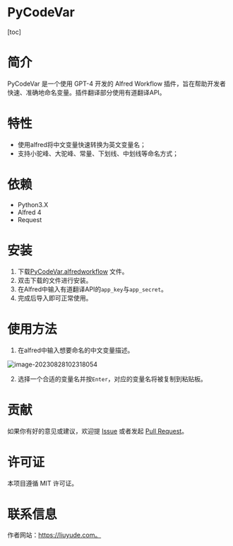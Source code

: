 # PyCodeVar

[toc]

# 简介

PyCodeVar 是一个使用 GPT-4 开发的 Alfred Workflow 插件，旨在帮助开发者快速、准确地命名变量。插件翻译部分使用有道翻译API。

# 特性

- 使用alfred将中文变量快速转换为英文变量名；
- 支持小驼峰、大驼峰、常量、下划线、中划线等命名方式；

# 依赖

- Python3.X
- Alfred 4
- Request

# 安装

1. 下载[PyCodeVar.alfredworkflow](https://github.com/daniellauyu/pyCodevar/releases) 文件。
2. 双击下载的文件进行安装。
3. 在Alfred中输入有道翻译API的`app_key`与`app_secret`。
4. 完成后导入即可正常使用。

# 使用方法

1. 在alfred中输入想要命名的中文变量描述。

![image-20230828102318054](https://img.liuyude.com/i/2023/08/28/image-20230828102318054-2.webp)

2. 选择一个合适的变量名并按`Enter`，对应的变量名将被复制到粘贴板。

# 贡献

如果你有好的意见或建议，欢迎提 [Issue](https://github.com/daniellauyu/pyCodevar/issues) 或者发起 [Pull Request](https://github.com/daniellauyu/pyCodevar/pulls)。

# 许可证

本项目遵循 MIT 许可证。

# 联系信息

作者网站：https://liuyude.com。

